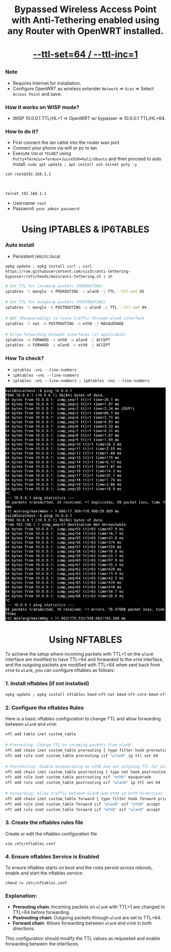 <h1 align="center"> Bypassed Wireless Access Point with Anti-Tethering enabled using any Router with OpenWRT installed.

<h1 align="center">
  
  [--ttl-set=64 / --ttl-inc=1](https://www.linuxtopia.org/Linux_Firewall_iptables/x4799.html)
 
</h1>

### Note
   * Requires Internet for installation.
   * Configure OpenWRT as wireless extender `Network` => `Scan` => Select `Access Point` and save.

### How it works on WISP mode?
   * WISP 10.0.0.1 TTL/HL=1 => OpenWRT w/ bypasser => 10.0.0.1 TTL/HL=64.
   
### How to do it?
   - First connect the lan cable into the router wan port.
   - Connect your phone via wifi or pc to lan.
   - Execute `SSH` or `TELNET` using `Putty`•`Termius`•`Termux`•`JuiceSSH`•`Kali/Ubuntu` and then proceed to auto install.
    `sudo apt update ; apt install ssh telnet puty -y`

    ssh root@192.168.1.1
  
   <br>
   
    telnet 192.168.1.1
  
   * Username: `root`
   * Password: `your admin password`

<h1 align="center"> Using IPTABLES & IP6TABLES </h1>
     
### Auto install
   * Persistent /etc/rc.local
   
    opkg update ; opkg install curl ; curl https://raw.githubusercontent.com/xiv3r/anti-tethering-bypasser/refs/heads/main/anti-tethering.sh | sh

```bash
# Set TTL for incoming packets (PREROUTING)
iptables -t mangle -A PREROUTING -i wlan0 -j TTL --ttl-set 65

# Set TTL for outgoing packets (POSTROUTING)
iptables -t mangle -A POSTROUTING -o wlan0 -j TTL --ttl-set 64

# NAT (Masquerading) to route traffic through wlan0 interface
iptables -t nat -A POSTROUTING -o eth0 -j MASQUERADE

# Allow forwarding between interfaces (if applicable)
iptables -A FORWARD -i eth0 -o wlan0 -j ACCEPT
iptables -A FORWARD -i wlan0 -o eth0 -j ACCEPT
```

### How To check?
   
   * `iptables -vnL --line-numbers`
   * `ip6tables -vnL --line-numbers`
   * `iptables -vnL --line-numbers ; ip6tables -vnL --line-numbers`
     
<img src="https://github.com/xiv3r/anti-tethering-bypasser/blob/main/Without TTL %26 With TTL.png">

<h1 align="center "> Using NFTABLES </h1>

To achieve the setup where incoming packets with TTL=1 on the `wlan0` interface are modified to have TTL=64 and forwarded to the `eth0` interface, and the outgoing packets are modified with TTL=64 when sent back from `eth0` to `wlan0`, you can configure nftables as follows:

### 1. **Install nftables (if not installed)**
```bash
opkg update ; opkg install nftables kmod-nft-nat kmod-nft-core kmod-nft-nat kmod-nfnetlink
```

### 2. **Configure the nftables Rules**

Here is a basic nftables configuration to change TTL and allow forwarding between `wlan0` and `eth0`:

```bash
nft add table inet custom_table

# Prerouting: Change TTL on incoming packets from wlan0
nft add chain inet custom_table prerouting { type filter hook prerouting priority 0 \; }
nft add rule inet custom_table prerouting iif "wlan0" ip ttl set 64

# Postrouting: Enable masquerading on eth0 and set outgoing TTL for wlan0
nft add chain inet custom_table postrouting { type nat hook postrouting priority 100 \; }
nft add rule inet custom_table postrouting oif "eth0" masquerade
nft add rule inet custom_table postrouting oif "wlan0" ip ttl set 64

# Forwarding: Allow traffic between wlan0 and eth0 in both directions
nft add chain inet custom_table forward { type filter hook forward priority 0 \; }
nft add rule inet custom_table forward iif "wlan0" oif "eth0" accept
nft add rule inet custom_table forward iif "eth0" oif "wlan0" accept

```
### 3. Create the nftables rules file

Create or edit the nftables configuration file 

    vim /etc/nftables.conf


### 4. **Ensure nftables Service is Enabled**

To ensure nftables starts on boot and the rules persist across reboots, enable and start the nftables service:

    chmod +x /etc/nftables.conf

### Explanation:
- **Prerouting chain**: Incoming packets on `wlan0` with TTL=1 are changed to TTL=64 before forwarding.
- **Postrouting chain**: Outgoing packets through `wlan0` are set to TTL=64.
- **Forward chain**: Allows forwarding between `wlan0` and `eth0` in both directions.

This configuration should modify the TTL values as requested and enable forwarding between the interfaces.
